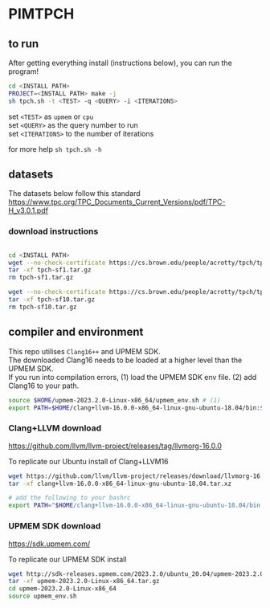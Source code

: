 # PIMTPCH

## to run

After getting everything install (instructions below), you can run the program!
```bash
cd <INSTALL PATH>
PROJECT=<INSTALL PATH> make -j
sh tpch.sh -t <TEST> -q <QUERY> -i <ITERATIONS>
```

set ```<TEST>``` as ```upmem``` or ```cpu``` <br> 
set ```<QUERY>``` as the query number to run  <br>
set ```<ITERATIONS>``` to the number of iterations <br>


for more help ```sh tpch.sh -h```

## datasets
The datasets below follow this standard
https://www.tpc.org/TPC_Documents_Current_Versions/pdf/TPC-H_v3.0.1.pdf

### download instructions
```bash

cd <INSTALL PATH>
wget --no-check-certificate https://cs.brown.edu/people/acrotty/tpch/tpch-sf1.tar.gz
tar -xf tpch-sf1.tar.gz 
rm tpch-sf1.tar.gz 

wget --no-check-certificate https://cs.brown.edu/people/acrotty/tpch/tpch-sf10.tar.gz
tar -xf tpch-sf10.tar.gz
rm tpch-sf10.tar.gz

```

## compiler and environment
This repo utilises ```Clang16++``` and UPMEM SDK. <br>
The downloaded Clang16 needs to be loaded at a higher level than the UPMEM SDK. <br>
If you run into compilation errors, (1) load the UPMEM SDK env file. (2) add Clang16 to your path. <br>
```bash
source $HOME/upmem-2023.2.0-Linux-x86_64/upmem_env.sh # (1)
export PATH=$HOME/clang+llvm-16.0.0-x86_64-linux-gnu-ubuntu-18.04/bin:$PATH # (2)
```

### Clang+LLVM download

https://github.com/llvm/llvm-project/releases/tag/llvmorg-16.0.0

To replicate our Ubuntu install of Clang+LLVM16
```bash
wget https://github.com/llvm/llvm-project/releases/download/llvmorg-16.0.0/clang+llvm-16.0.0-x86_64-linux-gnu-ubuntu-18.04.tar.xz
tar -xf clang+llvm-16.0.0-x86_64-linux-gnu-ubuntu-18.04.tar.xz 

# add the following to your bashrc
export PATH="$HOME/clang+llvm-16.0.0-x86_64-linux-gnu-ubuntu-18.04/bin:$PATH"
```


### UPMEM SDK download

https://sdk.upmem.com/

To replicate our UPMEM SDK install
```bash
wget http://sdk-releases.upmem.com/2023.2.0/ubuntu_20.04/upmem-2023.2.0-Linux-x86_64.tar.gz
tar -xf upmem-2023.2.0-Linux-x86_64.tar.gz 
cd upmem-2023.2.0-Linux-x86_64
source upmem_env.sh
```

